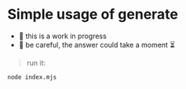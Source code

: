 # Simple usage of generate

- 🚧 this is a work in progress
- 👋 be careful, the answer could take a moment ⏳

> run it:
```bash
node index.mjs
```